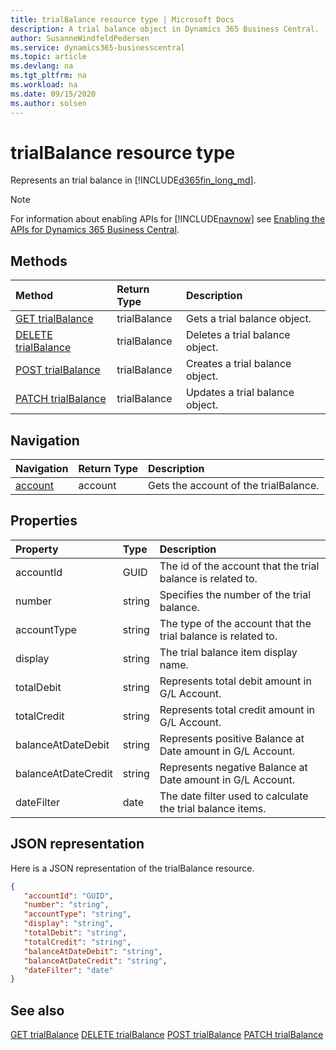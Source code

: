 ```yaml
---
title: trialBalance resource type | Microsoft Docs
description: A trial balance object in Dynamics 365 Business Central.
author: SusanneWindfeldPedersen
ms.service: dynamics365-businesscentral
ms.topic: article
ms.devlang: na
ms.tgt_pltfrm: na
ms.workload: na
ms.date: 09/15/2020
ms.author: solsen
---
```


# trialBalance resource type
Represents an trial balance in [!INCLUDE[d365fin_long_md](../../includes/d365fin_long_md.md)].

> [!NOTE]  
> For information about enabling APIs for [!INCLUDE[navnow](../../includes/navnow_md.md)] see [Enabling the APIs for Dynamics 365 Business Central](../enabling-apis-for-dynamics-nav.md).

## Methods

| Method              | Return Type|Description               |
|:--------------------|:-----------|:-------------------------|
|[GET trialBalance](../api/dynamics_trialBalance_Get.md)|trialBalance|Gets a trial balance object.|
|[DELETE trialBalance](../api/dynamics_trialBalance_Delete.md)|trialBalance|Deletes a trial balance object.|
|[POST trialBalance](../api/dynamics_trialBalance_Create.md)|trialBalance|Creates a trial balance object.|
|[PATCH trialBalance](../api/dynamics_trialBalance_Update.md)|trialBalance|Updates a trial balance object.|




## Navigation

| Navigation |Return Type| Description |    
|:----------|:----------|:-----------------|
|[account](../resources/dynamics_account.md)|account |Gets the account of the trialBalance.|


## Properties

| Property           | Type   |Description     |
|:-------------------|:-------|:---------------|
|accountId|GUID|The id of the account that the trial balance is related to. |
|number|string|Specifies the number of the trial balance.|
|accountType|string|The type of the account that the trial balance is related to. |
|display|string|The trial balance item display name.|
|totalDebit|string|Represents total debit amount in G/L Account.|
|totalCredit|string|Represents total credit amount in G/L Account.|
|balanceAtDateDebit|string|Represents positive Balance at Date amount in G/L Account.|
|balanceAtDateCredit|string|Represents negative Balance at Date amount in G/L Account.|
|dateFilter|date|The date filter used to calculate the trial balance items.|


## JSON representation

Here is a JSON representation of the trialBalance resource.


```json
{
   "accountId": "GUID",
   "number": "string",
   "accountType": "string",
   "display": "string",
   "totalDebit": "string",
   "totalCredit": "string",
   "balanceAtDateDebit": "string",
   "balanceAtDateCredit": "string",
   "dateFilter": "date"
}
```
## See also

[GET trialBalance](../api/dynamics_trialBalance_Get.md)
[DELETE trialBalance](../api/dynamics_trialBalance_Delete.md)
[POST trialBalance](../api/dynamics_trialBalance_Create.md)
[PATCH trialBalance](../api/dynamics_trialBalance_Update.md)

